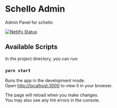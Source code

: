 # Schello Admin
Admin Panel for schello

[![Netlify Status](https://api.netlify.com/api/v1/badges/1b1e1397-5624-4245-bd7c-e6f39e207f26/deploy-status)](https://app.netlify.com/sites/schello-admin/deploys)

## Available Scripts

In the project directory, you can run:

### `yarn start`

Runs the app in the development mode.\
Open [http://localhost:3000](http://localhost:3000) to view it in your browser.

The page will reload when you make changes.\
You may also see any lint errors in the console.
